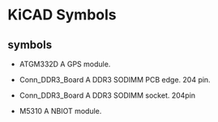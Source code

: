 # KiCAD Symbols
## symbols

- ATGM332D
  A GPS module.

- Conn_DDR3_Board
  A DDR3 SODIMM PCB edge. 204 pin.
  
- Conn_DDR3_Board
  A DDR3 SODIMM socket. 204pin
  
- M5310
  A NBIOT module.
  
## 
